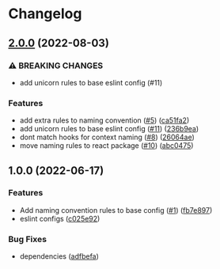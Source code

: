 # Changelog

## [2.0.0](https://github.com/PlaidypusDev/eslint-config/compare/eslint-config-base-v1.0.0...eslint-config-base-v2.0.0) (2022-08-03)


### ⚠ BREAKING CHANGES

* add unicorn rules to base eslint config (#11)

### Features

* add extra rules to naming convention ([#5](https://github.com/PlaidypusDev/eslint-config/issues/5)) ([ca51fa2](https://github.com/PlaidypusDev/eslint-config/commit/ca51fa266fc4340a7541911b321683f2b4083caa))
* add unicorn rules to base eslint config ([#11](https://github.com/PlaidypusDev/eslint-config/issues/11)) ([236b9ea](https://github.com/PlaidypusDev/eslint-config/commit/236b9ea610ff8240d2ae86a07766a273c78242d6))
* dont match hooks for context naming ([#8](https://github.com/PlaidypusDev/eslint-config/issues/8)) ([26064ae](https://github.com/PlaidypusDev/eslint-config/commit/26064ae1500bdf0fcee015ddddf468252c4629f7))
* move naming rules to react package ([#10](https://github.com/PlaidypusDev/eslint-config/issues/10)) ([abc0475](https://github.com/PlaidypusDev/eslint-config/commit/abc0475443b4e8cacc339bc743e91c4bb3a59dee))

## 1.0.0 (2022-06-17)


### Features

* Add naming convention rules to base config ([#1](https://github.com/PlaidypusDev/eslint-config/issues/1)) ([fb7e897](https://github.com/PlaidypusDev/eslint-config/commit/fb7e897a2e5ca87b3fabb7274682f2d1c868bc1a))
* eslint configs ([c025e92](https://github.com/PlaidypusDev/eslint-config/commit/c025e9258f3f4ef96e4447e9c36009077e772f0c))


### Bug Fixes

* dependencies ([adfbefa](https://github.com/PlaidypusDev/eslint-config/commit/adfbefa6d04714d047c31238c939ad06e3ce99f8))
